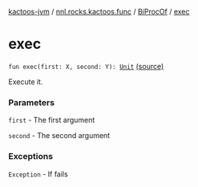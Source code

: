 [kactoos-jvm](../../index.md) / [nnl.rocks.kactoos.func](../index.md) / [BiProcOf](index.md) / [exec](.)

# exec

`fun exec(first: X, second: Y): `[`Unit`](https://kotlinlang.org/api/latest/jvm/stdlib/kotlin/-unit/index.html) [(source)](https://github.com/neonailol/kactoos/blob/master/kactoos-jvm/src/main/kotlin/nnl/rocks/kactoos/func/BiProcOf.kt#L20)

Execute it.

### Parameters

`first` - The first argument

`second` - The second argument

### Exceptions

`Exception` - If fails